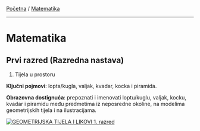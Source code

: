 [Početna](../../README.md) / [Matematika](../README.md)

---

# Matematika

## Prvi razred (Razredna nastava)

1. Tijela u prostoru

**Ključni pojmovi**: lopta/kugla, valjak, kvadar, kocka i piramida.

**Obrazovna dostignuća**: prepoznati i imenovati loptu/kuglu, valjak, kocku, kvadar i piramidu među predmetima iz neposredne okoline, na modelima geometrijskih tijela i na ilustracijama.

[![GEOMETRIJSKA TIJELA I LIKOVI 1. razred](https://az779572.vo.msecnd.net/screens-200/3ebf114a035f4c25b552a441e07d0bd5)](https://wordwall.net/hr/resource/552334/matematika/geometrijska-tijela-i-likovi-1-razred)

